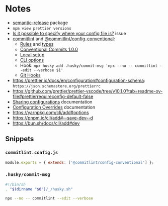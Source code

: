 # Notes

- [semantic-release](https://www.npmjs.com/package/semantic-release) package
- `npm view prettier versions`
- [Is it possible to specify where your config file is?](https://github.com/prettier/eslint-plugin-prettier/issues/246#issuecomment-672326840) issue
- [commitlint](https://github.com/conventional-changelog/commitlint) and [@commitlint/config-conventional](https://github.com/conventional-changelog/commitlint/tree/master/@commitlint/config-conventional):
  - [Rules](https://github.com/conventional-changelog/commitlint/tree/master/@commitlint/config-conventional#rules) and [types](https://commitlint.js.org/#/reference-prompt?id=questions)
  - [Conventional Commits 1.0.0](https://www.conventionalcommits.org/en/v1.0.0/)
  - [Local setup](https://commitlint.js.org/#/guides-local-setup)
  - [CLI options](https://commitlint.js.org/#/reference-cli)
  - Hook: `npx husky add .husky/commit-msg 'npx --no -- commitlint --edit --verbose $1'`
  - [Git Hooks](https://githooks.com/)
- https://prettier.io/docs/en/configuration#configuration-schema: `https://json.schemastore.org/prettierrc`
- https://github.com/prettier/prettier-vscode/tree/v10.1.0?tab=readme-ov-file#prettierrequireconfig-default-false
- [Sharing configurations](https://prettier.io/docs/en/configuration.html#sharing-configurations) documentation
- [Configuration Overrides](https://prettier.io/docs/en/configuration.html#configuration-overrides) documentation
- https://yarnpkg.com/cli/add#options
- https://pnpm.io/cli/add#--save-dev--d
- https://bun.sh/docs/cli/add#dev

## Snippets

### `commitlint.config.js`

```js
module.exports = { extends: ['@commitlint/config-conventional'] };
```

### `.husky/commit-msg`

```sh
#!/bin/sh
. "$(dirname "$0")/_/husky.sh"

npx --no -- commitlint --edit --verbose
```